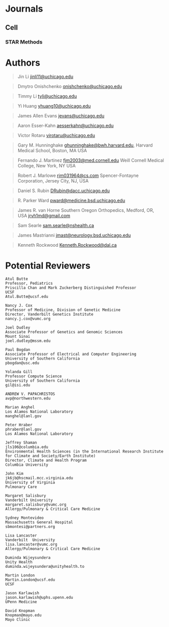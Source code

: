 # Journals

## Cell 

### STAR Methods


# Authors

> Jin Li
jinli11@uchicago.edu

> Dmytro Onishchenko
onishchenko@uchicago.edu

> Timmy Li
tyli@uchicago.edu 

> Yi Huang
yhuang10@uchicago.edu

> James Allen Evans
jevans@uchicago.edu 

> Aaron Esser-Kahn
aesserkahn@uchicago.edu 

> Victor Rotaru
virotaru@uchicago.edu 

> Gary M. Hunninghake
ghunninghake@bwh.harvard.edu,
Harvard Medical School, Boston,
MA USA

> Fernando J. Martinez
fjm2003@med.cornell.edu 
Weill Cornell Medical College, New York, NY USA

> Robert J. Marlowe
rjm031964@cs.com 
Spencer-Fontayne Corporation, Jersey City, NJ, USA

> Daniel S. Rubin
DRubin@dacc.uchicago.edu

> R. Parker Ward
pward@medicine.bsd.uchicago.edu

> James R. van Horne
Southern Oregon Orthopedics, Medford, OR, USA
jrvh1md@gmail.com

> Sam Searle
sam.searle@nshealth.ca 

> James Mastrianni
jmast@neurology.bsd.uchicago.edu

> Kenneth Rockwood
Kenneth.Rockwood@dal.ca 


# Potential Reviewers


```
Atul Butte
Professor, Pediatrics
Priscilla Chan and Mark Zuckerberg Distinguished Professor
UCSF
Atul.Butte@ucsf.edu
```
```
Nancy J. Cox
Professor of Medicine, Division of Genetic Medicine
Director, Vanderbilt Genetics Institute
nancy.j.cox@vumc.org
```
```
Joel Dudley
Associate Professor of Genetics and Genomic Sciences
Mount Sinai
joel.dudley@mssm.edu
```
```
Paul Bogdan
Associate Professor of Electrical and Computer Engineering
University of Southern California
pbogdan@usc.edu
```
```
Yolanda Gill
Professor Compute Science
University of Southern California
gil@isi.edu
```
```
ANDREW V. PAPACHRISTOS
avp@northwestern.edu
```
```
Marian Anghel
Los Alamos National Laboratory
manghel@lanl.gov
```
```
Peter Hraber
phraber@lanl.gov 
Los Alamos National Laboratory
```
```
Jeffrey Shaman
jls106@columbia.edu
Environmental Health Sciences (in the International Research Institute for Climate and Society/Earth Institute)
Director, Climate and Health Program
Columbia University
```

```
John Kim 
jk6jb@hscmail.mcc.virginia.edu
University of Virginia
Pulmonary Care
```
```
Margaret Salisbury
Vanderbilt University
margaret.salisbury@vumc.org
Allergy/Pulmonary & Critical Care Medicine
```
```
Sydney Montevideo
Massachusetts General Hospital
sbmontesi@partners.org
```

```
Lisa Lancaster 
Vanderbilt  University
lisa.lancaster@vumc.org
Allergy/Pulmonary & Critical Care Medicine
```

```
Duminda Wijeysundera
Unity Health
duminda.wijeysundera@unityhealth.to
```
```
Martin London
Martin.London@ucsf.edu
UCSF
```
```
Jason Karlawish
jason.karlawish@uphs.upenn.edu
UPenn Medicine
```
```
David Knopman
Knopman@mayo.edu
Mayo Clinic
```